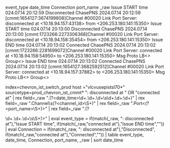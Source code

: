 event_type	date_time	Connection	port_name	_raw
Issue START time	024.07.14 20:12:59	Disconnected	ChasePNS	2024.07.14 20:12:59 [cmmt:1654127:3674199808]Channel #00020 Link<SSL> Port<ChasePNS> Server<Balancer>: disconnected at <10.18.94.157:43138> from <206.253.180.141:15350>
Issue START time	024.07.14 20:13:00	Disconnected	ChasePNS	2024.07.14 20:13:00 [cmmt:1723266:2273306368]Channel #00020 Link<SSL> Port<ChasePNS> Server<Balancer>: disconnected at <10.18.94.158:35454> from <206.253.180.141:15350>
Issue END time	024.07.14 20:13:02	Connected	ChasePNS	2024.07.14 20:13:02 [cmmt:1723266:2281699072]Channel #00020 Link<SSL> Port<ChasePNS> Server<Balancer>: connected at <10.18.94.158:54950> to <206.253.180.141:15350> Msg<Standard-VISA> Proto<Transparent> LB<> Group<>
Issue END time	024.07.14 20:13:02	Connected	ChasePNS	2024.07.14 20:13:02 [cmmt:1654127:3682592512]Channel #00020 Link<SSL> Port<ChasePNS> Server<Balancer>: connected at <10.18.94.157:37882> to <206.253.180.141:15350> Msg<Standard-VISA> Proto<Transparent> LB<> Group<>


index=chevron_ist_switch_prod host ="vlcvusepistsl70*" sourcetype=prod_chevron_ist_cmmt* ": disconnected at " OR "connected at"
| rex field=_raw ".(?<date_time>\d+.\d+.\d+\s\d+:\d+:\d+)"
| rex field=_raw ".Channel\s(?<channel_id>\S+)" 
| rex field=_raw ".Port\<(?<port_name>\S+)\>" 
| rex field=_raw ".(?<dt>\d+\.\d+\.\d+\s\S+)\>" 
| eval event_type = if(match(_raw, ": disconnected at"),"Issue START time", if(match(_raw,"connected at"),"Issue END time",""))
| eval Connection = if(match(_raw, ": disconnected at"),"Disconnected", if(match(_raw,"connected at"),"Connected",""))
| table event_type, date_time, Connection, port_name, _raw
| sort date_time
